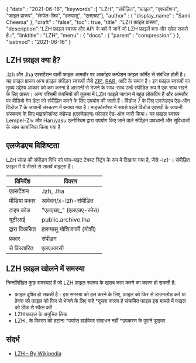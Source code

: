 {
  "date" : "2021-06-16",
  "keywords" :[ "LZH", "संपीड़ित", "फ़ाइल", "एक्सटेंशन", "फ़ाइल प्रारूप", "लेम्पेल-ज़िव", "हरुयासु", "एलएचए"],
  "author" : {
    "display_name" : "Sami Cheema"
},
  "draft" : "false",
  "toc" : true,
  "title" :"LZH फ़ाइल प्रारूप",
  "description":"LZH फ़ाइल स्वरूप और API के बारे में जानें जो LZH फ़ाइलें बना और खोल सकते हैं।",
  "linktitle" : "LZH",
  "menu" : {
    "docs" : {
      "parent" : "compression"
}
},
  "lastmod" : "2021-06-16"
}

## LZH फ़ाइल क्या है? ##

.lzh और .lha एक्सटेंशन वाली फाइल आमतौर पर आर्काइव कम्प्रेशन फाइल फॉर्मेट से संबंधित होती है। यह फ़ाइल प्रारूप अन्य फ़ाइल संपीड़न स्वरूपों जैसे [ZIP](/hi/compression/zip/), [RAR](/hi/compression/rar/), आदि के समान है। इन फ़ाइल स्वरूपों का मुख्य उद्देश्य आकार को कम करना है आसानी से भेजने के साथ-साथ उन्हें संपीड़ित रूप में एक साथ रखने के लिए प्रारूप। अन्य पश्चिमी कंपनियों की तुलना में LZH फाइलें जापान में बहुत लोकप्रिय हैं और आमतौर पर वीडियो गेम डेटा को संपीड़ित करने के लिए उपयोग की जाती हैं। विंडोज 7 के लिए एलजेडएच ऐड-ऑन विंडोज 7 के जापानी संस्करण में बनाया गया है। माइक्रोसॉफ्ट ने सबसे पहले विंडोज एक्सपी के जापानी संस्करण के लिए माइक्रोसॉफ्ट कंप्रेस्ड (एलजेडएच) फोल्डर ऐड-ऑन जारी किया। यह फ़ाइल स्वरूप Lempel-Ziv और Haruyasu एल्गोरिथम द्वारा उपयोग किए जाने वाले संपीड़न प्रावधानों और सुविधाओं के साथ कार्यान्वित किया गया है

## एलजेडएच विशिष्टता ##

LZH संग्रह की संपीड़न विधि को पांच-बाइट टेक्स्ट स्ट्रिंग के रूप में दिखाया गया है, जैसे -lz1-। संपीड़ित फ़ाइल में ये तीसरे से सातवें बाइट्स हैं।

|विनिर्देश|विवरण|
---|---|
|एक्सटेंशन | .lzh, .lha|
|मीडिया प्रकार| आवेदन/x-lzh-संपीड़ित|
|टाइप कोड| "एलएचए_" (एलएचए-स्पेस)|
|यूटीआई| public.archive.lha|
|द्वारा विकसित| हारुयासु योशिजाकी (योशी)|
|प्रकार| संपीड़न|
|से विस्तारित| एलएआरसी|

## LZH फ़ाइल खोलने में समस्या ##

निम्नलिखित कुछ समस्याएं हैं जो LZH फ़ाइल स्वरूप के खराब काम करने का कारण हो सकती हैं:
  

* फ़ाइल दूषित हो सकती है। इस समस्या को हल करने के लिए, फ़ाइल को फिर से डाउनलोड करें या प्रेषक को फ़ाइल को फिर से भेजने के लिए कहें
*दूसरा कारण है संक्रमित फाइल इस मामले में फाइल को ठीक से स्कैन करें
* LZH फ़ाइल के अनुचित लिंक
* LZH . के विवरण को हटाना
*पर्याप्त हार्डवेयर संसाधन नहीं
*उपकरण के पुराने ड्राइवर

## संदर्भ ##

* [LZH - By Wikipedia](https://en.wikipedia.org/wiki/LHA_(file_format))
